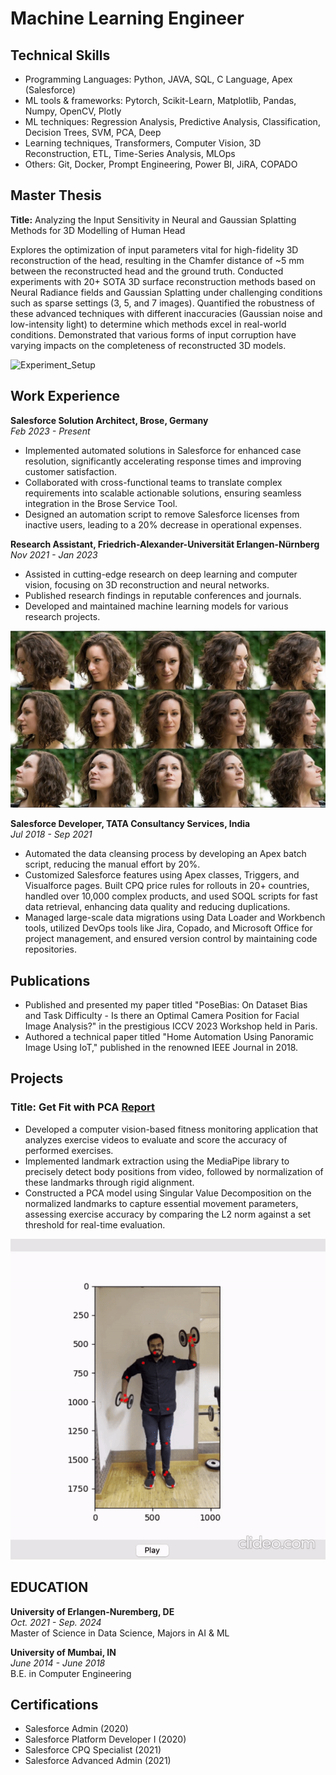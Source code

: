 # Machine Learning Engineer

## Technical Skills
- Programming Languages: Python, JAVA, SQL, C Language, Apex (Salesforce)
- ML tools & frameworks: Pytorch, Scikit-Learn, Matplotlib, Pandas, Numpy, OpenCV, Plotly
- ML techniques: Regression Analysis, Predictive Analysis, Classification, Decision Trees, SVM, PCA, Deep
- Learning techniques, Transformers, Computer Vision, 3D Reconstruction, ETL, Time-Series Analysis, MLOps
- Others: Git, Docker, Prompt Engineering, Power BI, JiRA, COPADO

## Master Thesis
**Title:** Analyzing the Input Sensitivity in Neural and Gaussian Splatting Methods for 3D Modelling of Human Head

Explores the optimization of input parameters vital for high-fidelity 3D reconstruction of the head, resulting in the Chamfer distance of ~5 mm between the reconstructed head and the ground truth.
Conducted experiments with 20+ SOTA 3D surface reconstruction methods based on Neural Radiance fields and Gaussian Splatting under challenging conditions such as sparse settings (3, 5, and 7 images).
Quantified the robustness of these advanced techniques with different inaccuracies (Gaussian noise and low-intensity light) to determine which methods excel in real-world conditions.
Demonstrated that various forms of input corruption have varying impacts on the completeness of reconstructed 3D models.

![Experiment_Setup](/assets/img/camera_exp_setup.gif)

## Work Experience
**Salesforce Solution Architect, Brose, Germany**  
*Feb 2023 - Present*

- Implemented automated solutions in Salesforce for enhanced case resolution, significantly accelerating response times and improving customer satisfaction.
- Collaborated with cross-functional teams to translate complex requirements into scalable actionable solutions, ensuring seamless integration in the Brose Service Tool.
- Designed an automation script to remove Salesforce licenses from inactive users, leading to a 20% decrease in operational expenses.

**Research Assistant, Friedrich-Alexander-Universität Erlangen-Nürnberg**  
*Nov 2021 - Jan 2023*

- Assisted in cutting-edge research on deep learning and computer vision, focusing on 3D reconstruction and neural networks.
- Published research findings in reputable conferences and journals.
- Developed and maintained machine learning models for various research projects.

![Optimal Camera Position](/assets/img/optimal_camera.jpg)

**Salesforce Developer, TATA Consultancy Services, India**  
*Jul 2018 - Sep 2021*

- Automated the data cleansing process by developing an Apex batch script, reducing the manual effort by 20%.
- Customized Salesforce features using Apex classes, Triggers, and Visualforce pages. Built CPQ price rules for rollouts in 20+ countries, handled over 10,000 complex products, and used SOQL scripts for fast data retrieval, enhancing data quality and reducing duplications.
- Managed large-scale data migrations using Data Loader and Workbench tools, utilized DevOps tools like Jira, Copado, and Microsoft Office for project management, and ensured version control by maintaining code repositories.


## Publications
- Published and presented my paper titled "PoseBias: On Dataset Bias and Task Difficulty - Is there an Optimal Camera Position for Facial Image Analysis?" in the prestigious ICCV 2023 Workshop held in Paris.
- Authored a technical paper titled "Home Automation Using Panoramic Image Using IoT," published in the renowned IEEE Journal in 2018.


## Projects

###  Title: Get Fit with PCA [Report](https://github.com/mohit-choithwani/Get_Fit_with_PCA/blob/main/Fitness%20App.pdf)
- Developed a computer vision-based fitness monitoring application that analyzes exercise videos to evaluate and score the accuracy of performed exercises.
- Implemented landmark extraction using the MediaPipe library to precisely detect body positions from video, followed by normalization of these landmarks through rigid alignment.
- Constructed a PCA model using Singular Value Decomposition on the normalized landmarks to capture essential movement parameters, assessing exercise accuracy by comparing the L2 norm against a set threshold for real-time evaluation.

![Fitness App](/assets/img/pca_image.gif)

##  EDUCATION

**University of Erlangen-Nuremberg, DE**  
*Oct. 2021 - Sep. 2024*  
Master of Science in Data Science, Majors in AI & ML

**University of Mumbai, IN**  
*June 2014 - June 2018*  
B.E. in Computer Engineering

## Certifications
- Salesforce Admin (2020)
- Salesforce Platform Developer I (2020)
- Salesforce CPQ Specialist (2021)
- Salesforce Advanced Admin (2021)
 
